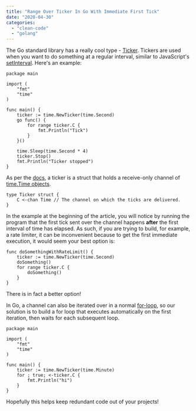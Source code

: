 ```yaml
---
title: "Range Over Ticker In Go With Immediate First Tick"
date: "2020-04-30"
categories: 
  - "clean-code"
  - "golang"
---
```


The Go standard library has a really cool type - [Ticker](https://gobyexample.com/tickers). Tickers are used when you want to do something at a regular interval, similar to JavaScript's [setInterval](https://www.w3schools.com/jsref/met_win_setinterval.asp). Here's an example:

```
package main

import (
	"fmt"
	"time"
)

func main() {
	ticker := time.NewTicker(time.Second)
	go func() {
		for range ticker.C {
			fmt.Println("Tick")
		}
	}()

	time.Sleep(time.Second * 4)
	ticker.Stop()
	fmt.Println("Ticker stopped")
}
```

As per the [docs](https://golang.org/pkg/time/#Ticker), a ticker is a struct that holds a receive-only channel of [time.Time objects](https://qvault.io/golang/golang-date-time/).

```
type Ticker struct {
    C <-chan Time // The channel on which the ticks are delivered.
}
```

In the example at the beginning of the article, you will notice by running the program that the first tick sent over the channel happens **after** the first interval of time has elapsed. As such, if you are trying to build, for example, a rate limiter, it can be inconvenient because to get the first immediate execution, it would seem your best option is:

```
func doSomethingWithRateLimit() {
	ticker := time.NewTicker(time.Second)
	doSomething()
	for range ticker.C {
		doSomething()
	}
}
```

There is in fact a better option!

In Go, a channel can also be iterated over in a normal [for-loop](https://qvault.io/golang/golang-for-loop/), so our solution is to build a for loop that executes automatically on the first iteration, then waits for each subsequent loop.

```
package main

import (
	"fmt"
	"time"
)

func main() {
	ticker := time.NewTicker(time.Minute)
	for ; true; <-ticker.C {
		fmt.Println("hi")
	}
}
```

Hopefully this helps keep redundant code out of your projects!
